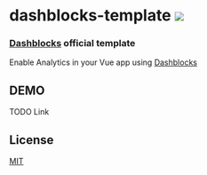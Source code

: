 # dashblocks-template ![](https://img.shields.io/badge/vue-2.x-brightgreen.svg)


### [Dashblocks](https://github.com/slanatech/dashblocks) official template 

Enable Analytics in your Vue app using [Dashblocks](https://github.com/slanatech/dashblocks)

## DEMO

TODO Link

## License
 
[MIT](LICENSE)
   